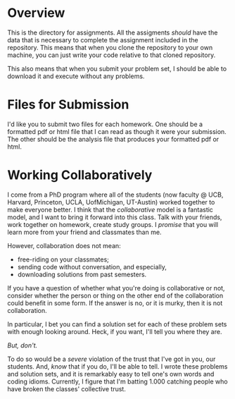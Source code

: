 # Overview 
This is the directory for assignments. All the assigments _should_
have the data that is necessary to complete the assignment included in
the repository. This means that when you clone the repository to your
own machine, you can just write your code relative to that cloned
repository. 

This also means that when you submit your problem set, I should be
able to download it and execute without any problems.

# Files for Submission
I'd like you to submit two files for each homework. One should be a
formatted pdf or html file that I can read as though it were your
submission. The other should be the analysis file that produces your
formatted pdf or html.

# Working Collaboratively
I come from a PhD program where all of the students (now
faculty @ UCB, Harvard, Princeton, UCLA, UofMichigan, UT-Austin)
worked together to make everyone better. I think that the
*collaborative* model  is a fantastic model, and I want to bring it
forward into this class. Talk with your friends, work together on
homework, create study groups. I _promise_ that you will learn more
from your friend and classmates than me.

However, collaboration does not mean:

- free-riding on your classmates;
- sending code without conversation, and especially, 
- downloading solutions from past semesters.

If you have a question of whether what you're doing is collaborative
or not, consider whether the person or thing on the other end of the
collaboration could benefit in some form. If the answer is no, or it
is murky, then it is not collaboration. 

In particular, I bet you can find a solution set for each of these
problem sets with enough looking around. Heck, if you want, I'll tell
you where they are.

*But, don't.*

To do so would be a _severe_ violation
of the trust that I've got in you, our students. And, _know_ that if you
do, I'll be able to tell. I wrote these problems and solution sets,
and it is remarkably easy to tell one's own words and coding
idioms. Currently, I figure that I'm batting 1.000 catching people who
have broken the classes' collective trust. 




